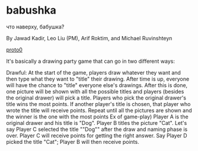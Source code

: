 # babushka
что наверху, бабушка?

By Jawad Kadir, Leo Liu (PM), Arif Roktim, and Michael Ruvinshteyn

[proto0](http://www.drawbushka.me/)

It's basically a drawing party game that can go in two different ways:
 
Drawful:
At the start of the game, players draw whatever they want and then type what they want to "title" their drawing. After time is up, everyone will have the chance to "title" everyone else's drawings. After this is done, one picture will be shown with all the possible titles and players (besides the original drawer) will pick a title. Players who pick the original drawer's title wins the most points. If another player's title is chosen, that player who wrote the title will receive points. Repeat until all the pictures are shown and the winner is the one with the most points
Ex of game-play) Player A is the original drawer and his title is "Dog". Player B titles the picture "Cat". Let's say Player C selected the title ""Dog"" after the draw and naming phase is over. Player C will receive points for getting the right answer. Say Player D picked the title "Cat"; Player B will then receive points.

